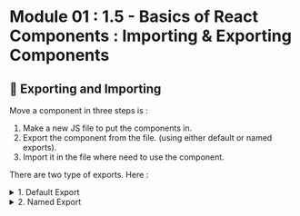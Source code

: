 # Module 01 : 1.5 - Basics of React Components : Importing & Exporting Components

## 🚚 Exporting and Importing

Move a component in three steps is :

1. Make a new JS file to put the components in.
2. Export the component from the file. (using either default or named exports).
3. Import it in the file where need to use the component.

There are two type of exports. Here :

<details>
<summary>1. Default Export</summary>

> 📗 In that case just use `export default` keyword to export the component.

```jsx
export default function ComponentName() {
  return <h1>This is component</h1>;
}
```

> 🔴 Only one function can export by default.

Below example of import `default export` component :

```jsx
import ComponentName from "file/path/FileName.jsx";

// if using vite then it can be possible
// to import component without file extention

import ComponentName from "file/path/FileName";
```

</details>

<details>
<summary>2. Named Export</summary>

> 📗 In that case just use `export` keyword to export the component.

```jsx
export function ComponentName() {
  return <h1>This is component</h1>;
}
```

Below example of import `named export` component :

```jsx
import { ComponentName } from "file/path/FileName.jsx";

// if using vite then it can be possible
// to import component without file extention

import { ComponentName } from "file/path/FileName";
```

</details>
